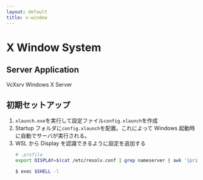 ```yaml
---
layout: default
title: x-window
---
```


# X Window System

## Server Application

VcXsrv Windows X Server

## 初期セットアップ

1. `xlaunch.exe`を実行して設定ファイル`config.xlaunch`を作成
1. Startup フォルダに`config.xlaunch`を配置。これによって Windows 起動時に自動でサーバが実行される。
1. WSL から Display を認識できるように設定を追加する
   ```bash
   # .profile
   export DISPLAY=$(cat /etc/resolv.conf | grep nameserver | awk '{print $2}'):0
   ```
   ```bash
   $ exec $SHELL -l
   ```
